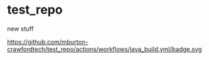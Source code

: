 # test_repo

new stuff

https://github.com/mburton-crawfordtech/test_repo/actions/workflows/java_build.yml/badge.svg
